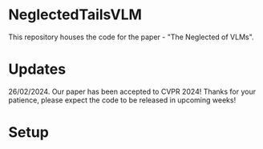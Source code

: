# NeglectedTailsVLM
This repository houses the code for the paper - "The Neglected of VLMs".

# Updates
26/02/2024. Our paper has been accepted to CVPR 2024! Thanks for your patience, please expect the code to be released in upcoming weeks!

# Setup


